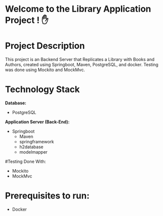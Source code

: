 
# Welcome to the Library Application Project ! :hand:


# Project Description
This project is an Backend Server that Replicates a Library with Books and Authors, created using Springboot, Maven,  PostgreSQL, and docker. Testing was done using Mockito and MockMvc. 

# Technology Stack

**Database:** <br>
- PostgreSQL <br>


**Application Server (Back-End):** <br>
- Springboot
    - Maven <br>
    -  springframework <br>
    -  h2database  <br>
    -  modelmapper  <be>
    
#Testing Done With:
 -  Mockito  <br>
 -  MockMvc  <be>


# Prerequisites to run:
- Docker







